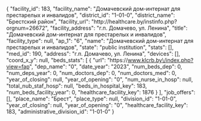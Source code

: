 {
    "facility_id": 183,
    "facility_name": "Домачевский дом-интернат для престарелых и инвалидов",
    "district_id": "1-01-0",
    "district_name": "Брестский район",
    "facility_url": "http:\/\/healthcare.by\/instinfo.php?orgnum=26672",
    "facility_address": "г.п. Домачево, ул. Ленина",
    "title": "Домачевский дом-интернат для престарелых и инвалидов",
    "facility_type": null,
    "ap_1": "6",
    "name": "Домачевский дом-интернат для престарелых и инвалидов",
    "state": "public institution",
    "stats": [],
    "med_id": 190,
    "address": "г.п. Домачево, ул. Ленина",
    "devices": [],
    "coord_x_y": null,
    "beds_stats": [
        {
            "url": "https:\/\/www.klcrb.by\/index.php?view=fap",
            "dep_name": "0",
            "date_year": "2023",
            "num_beds_dep": 0,
            "num_deps_year": 0,
            "num_doctors_dep": 0,
            "num_doctors_med": 0,
            "year_of_closing": null,
            "year_of_opening": "0",
            "num_nurse_in_hosp": null,
            "total_nub_staf_hosp": null,
            "beds_in_hospital_key": 183,
            "num_beds_facility_year": 0,
            "healthcare_facility_key": 1876
        }
    ],
    "job_offers": [],
    "place_name": "Брест",
    "place_type": null,
    "division_id": "1-01-0",
    "year_of_closing": null,
    "year_of_opening": "0",
    "healthcare_facility_key": 183,
    "administrative_division_id": "1-01-0"
}